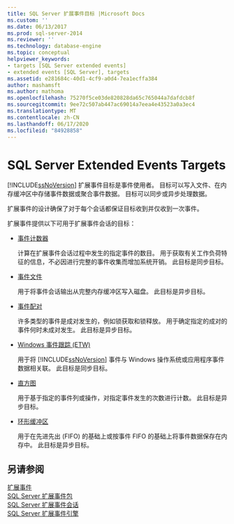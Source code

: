```yaml
---
title: SQL Server 扩展事件目标 |Microsoft Docs
ms.custom: ''
ms.date: 06/13/2017
ms.prod: sql-server-2014
ms.reviewer: ''
ms.technology: database-engine
ms.topic: conceptual
helpviewer_keywords:
- targets [SQL Server extended events]
- extended events [SQL Server], targets
ms.assetid: e281684c-40d1-4cf9-a0d4-7ea1ecffa384
author: mashamsft
ms.author: mathoma
ms.openlocfilehash: 75270f5ce03de820828da65c765044a7dafdcb8f
ms.sourcegitcommit: 9ee72c507ab447ac69014a7eea4e43523a0a3ec4
ms.translationtype: MT
ms.contentlocale: zh-CN
ms.lasthandoff: 06/17/2020
ms.locfileid: "84928858"
---
```

# <a name="sql-server-extended-events-targets"></a>SQL Server Extended Events Targets
  [!INCLUDE[ssNoVersion](../includes/ssnoversion-md.md)] 扩展事件目标是事件使用者。 目标可以写入文件、在内存缓冲区中存储事件数据或聚合事件数据。 目标可以同步或异步处理数据。  
  
 扩展事件的设计确保了对于每个会话都保证目标收到并仅收到一次事件。  
  
 扩展事件提供以下可用于扩展事件会话的目标：  
  
-   [事件计数器](../../2014/database-engine/event-counter-target.md)  
  
     计算在扩展事件会话过程中发生的指定事件的数目。 用于获取有关工作负荷特征的信息，不必因进行完整的事件收集而增加系统开销。 此目标是同步目标。  
  
-   [事件文件](../../2014/database-engine/event-file-target.md)  
  
     用于将事件会话输出从完整内存缓冲区写入磁盘。 此目标是异步目标。  
  
-   [事件配对](../../2014/database-engine/event-pairing-target.md)  
  
     许多类型的事件是成对发生的，例如锁获取和锁释放。 用于确定指定的成对的事件何时未成对发生。 此目标是异步目标。  
  
-   [Windows 事件跟踪 (ETW)](../relational-databases/extended-events/event-tracing-for-windows-target.md)  
  
     用于将 [!INCLUDE[ssNoVersion](../includes/ssnoversion-md.md)] 事件与 Windows 操作系统或应用程序事件数据相关联。 此目标是同步目标。  
  
-   [直方图](../../2014/database-engine/histogram-target.md)  
  
     用于基于指定的事件列或操作，对指定事件发生的次数进行计数。 此目标是异步目标。  
  
-   [环形缓冲区](../../2014/database-engine/ring-buffer-target.md)  
  
     用于在先进先出 (FIFO) 的基础上或按事件 FIFO 的基础上将事件数据保存在内存中。 此目标是异步目标。  
  
## <a name="see-also"></a>另请参阅  
 [扩展事件](../relational-databases/extended-events/extended-events.md)   
 [SQL Server 扩展事件包](../relational-databases/extended-events/sql-server-extended-events-packages.md)   
 [SQL Server 扩展事件会话](../relational-databases/extended-events/sql-server-extended-events-sessions.md)   
 [SQL Server 扩展事件引擎](../relational-databases/extended-events/sql-server-extended-events-engine.md)  
  
  
